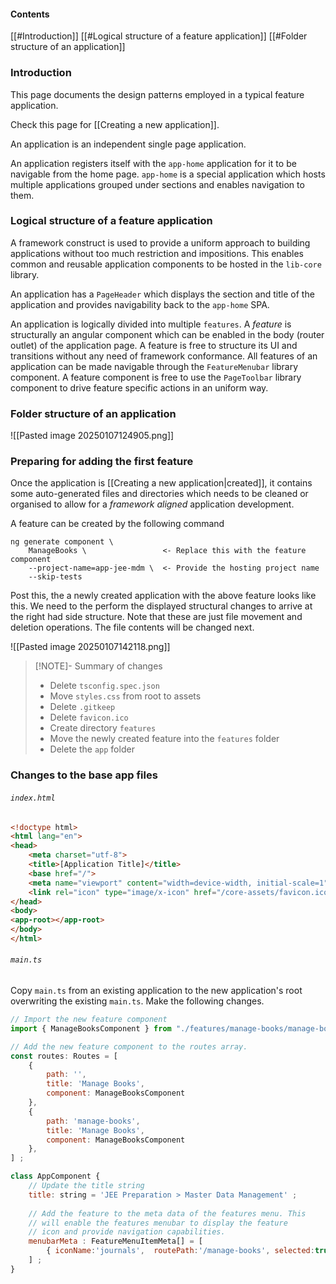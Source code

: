 #### Contents

[[#Introduction]]
[[#Logical structure of a feature application]]
[[#Folder structure of an application]]

### Introduction

This page documents the design patterns employed in a typical feature application.

Check this page for [[Creating a new application]].

An application is an independent single page application.

An application registers itself with the `app-home` application for it to be navigable from the home page. `app-home` is a special application which hosts multiple applications grouped under sections and enables navigation to them.

### Logical structure of a feature application

A framework construct is used to provide a uniform approach to building applications without too much restriction and  impositions. This enables common and reusable application components to be hosted in the `lib-core` library.

An application has a `PageHeader` which displays the section and title of the application and provides navigability back to the `app-home` SPA. 

An application is logically divided into multiple `features`. A _feature_ is structurally an angular component which can be enabled in the body (router outlet) of the application page. A feature is free to structure its UI and transitions without any need of framework conformance. All features of an application can be made navigable through the `FeatureMenubar` library component. A feature component is free to use the `PageToolbar` library component to drive feature specific actions in an uniform way.

### Folder structure of an application

![[Pasted image 20250107124905.png]]

### Preparing for adding the first feature

Once the application is [[Creating a new application|created]], it contains some auto-generated files and directories which needs to be cleaned or organised to allow for a _framework aligned_ application development.

A feature can be created by the following command

```
ng generate component \
    ManageBooks \                 <- Replace this with the feature component
    --project-name=app-jee-mdm \  <- Provide the hosting project name
    --skip-tests
```

Post this, the a newly created application with the above feature looks like this. We need to the perform the displayed structural changes to arrive at the right had side structure. Note that these are just file movement and deletion operations. The file contents will be changed next.

![[Pasted image 20250107142118.png]]

> [!NOTE]- Summary of changes
> - Delete `tsconfig.spec.json`
> - Move `styles.css` from root to assets
> - Delete `.gitkeep`
> - Delete `favicon.ico`
> - Create directory `features`
> - Move the newly created feature into the `features` folder
> - Delete the `app` folder

### Changes to the base app files

###### `index.html`

``` html
<!doctype html>  
<html lang="en">  
<head>  
    <meta charset="utf-8">  
    <title>[Application Title]</title>  
    <base href="/">  
    <meta name="viewport" content="width=device-width, initial-scale=1">  
    <link rel="icon" type="image/x-icon" href="/core-assets/favicon.ico">  
</head>  
<body>  
<app-root></app-root>  
</body>  
</html>
```

###### `main.ts`

Copy `main.ts` from an existing application to the new application's root overwriting the existing `main.ts`. Make the following changes.

``` js
// Import the new feature component
import { ManageBooksComponent } from "./features/manage-books/manage-books.component";  

// Add the new feature component to the routes array.
const routes: Routes = [  
    {  
        path: '',  
        title: 'Manage Books',  
        component: ManageBooksComponent  
    },  
    {  
        path: 'manage-books',  
        title: 'Manage Books',  
        component: ManageBooksComponent  
    },  
] ;
```

```js
class AppComponent {  
	// Update the title string
    title: string = 'JEE Preparation > Master Data Management' ;  
    
	// Add the feature to the meta data of the features menu. This
	// will enable the features menubar to display the feature
	// icon and provide navigation capabilities.
    menubarMeta : FeatureMenuItemMeta[] = [  
        { iconName:'journals',  routePath:'/manage-books', selected:true },  
    ] ;  
}
```
